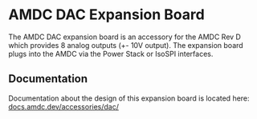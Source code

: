 # AMDC DAC Expansion Board

The AMDC DAC expansion board is an accessory for the AMDC Rev D which provides 8 analog outputs (+- 10V output). The expansion board plugs into the AMDC via the Power Stack or IsoSPI interfaces. 

## Documentation

Documentation about the design of this expansion board is located here: [docs.amdc.dev/accessories/dac/](https://docs.amdc.dev/accessories/dac/)
